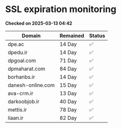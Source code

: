 # SSL expiration monitoring

**Checked on 2025-03-13 04:42**

| Domain | Remained | Status       |
|--------|----------|--------------|
| dpe.ac     | 14 Day   | ✅ |
| dpedu.ir     | 14 Day   | ✅ |
| dpgoal.com     | 71 Day   | ✅ |
| dpmaharat.com     | 84 Day   | ✅ |
| borhanbs.ir     | 14 Day   | ✅ |
| danesh-online.com     | 15 Day   | ✅ |
| ava-crm.ir     | 13 Day   | ✅ |
| darkoobjob.ir     | 40 Day   | ✅ |
| mettis.ir     | 78 Day   | ✅ |
| liaan.ir     | 82 Day   | ✅ |
